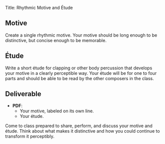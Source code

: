 Title: Rhythmic Motive and Étude

## Motive

Create a single rhythmic motive. Your motive should be long enough to be distinctive, but concise enough to be memorable. 

## Étude

Write a short étude for clapping or other body percussion that develops your motive in a clearly perceptible way. Your étude will be for one to four parts and should be able to be read by the other composers in the class.

## Deliverable

- **PDF**:
	- Your motive, labeled on its own line.
	- Your étude. 

Come to class prepared to share, perform, and discuss your motive and étude. Think about what makes it distinctive and how you could continue to transform it perceptibly. 
